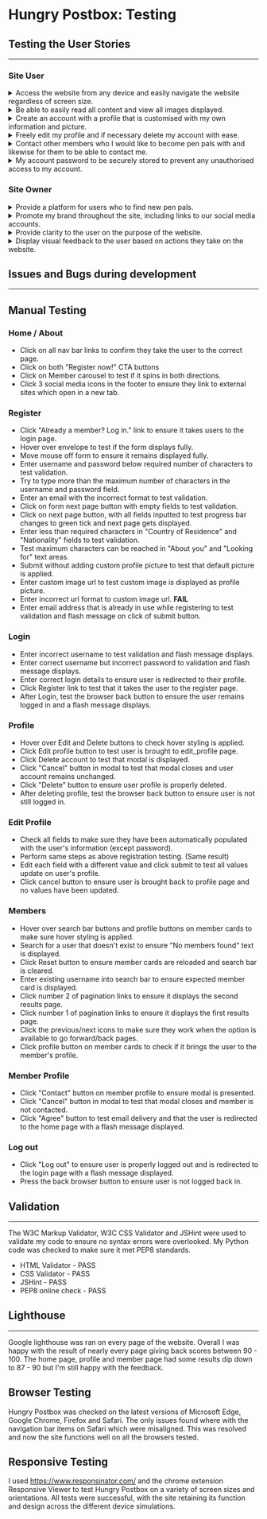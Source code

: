 # Hungry Postbox: Testing

## Testing the User Stories
___

### Site User


<details><summary>Access the website from any device and easily navigate the website regardless of screen size.</summary>

- The website was created with a mobile first design that scales up to any device size. For example, the collapse navigation bar makes it easier to get around on smaller devices.
</details>

<details><summary>Be able to easily read all content and view all images displayed.</summary>

- All images and fonts increase / decrease in size based on screen size.
- Buttons increase in size when hovered over.
- Images contain alt tags in the event that they don't display.
</details>

<details><summary>Create an account with a profile that is customised with my own information and picture.</summary>

- Users are able to register for an account if they provide all the required information.
- Users can personalise their profiles with descriptions about themselves, unique usernames and a profile picture of their choosing.
</details>

<details><summary>Freely edit my profile and if necessary delete my account with ease.</summary>

- Users can edit their profiles from within their profile page without the need for the site owner to assist.
- Users can edit everything they originally entered into the registration form and this new information will be updated.
- Users can also delete their profiles from their profile page. Defensive programming was used to turn this into a 2 step process so users don't accidently delete their account.
</details>

<details><summary>Contact other members who I would like to become pen pals with and likewise for them to be able to contact me.</summary>

- When viewing other member profiles, users will be able to click on the clearly visible 'Contact' button. This will send an email to that member, stating that the user is interested in becoming pen pals. The email will contain the user's email address, username and link to their profile.
</details>

<details><summary>My account password to be securely stored to prevent any unauthorised access to my account.</summary>

-  Werkzeug generate_password_hash is used to securely store user passwords and prevent any unauthorised access.
</details>

### Site Owner

<details><summary>Provide a platform for users who to find new pen pals.</summary>

- Users can register, search through member profiles and contact them so I believe this has been achieved.
</details>

<details><summary>Promote my brand throughout the site, including links to our social media accounts.</summary>

- Each page contains a footer with links to Hungry Postbox Facebook, Twitter and Instagram accounts.
- The navigation bar on each page contains a small Hungry Postbox logo.
- All users are immediately greeted with a large Hungry Postbox logo placed on the Home page.
</details>

<details><summary>Provide clarity to the user on the purpose of the website.</summary>

- The main title on the home page states the purpose of the website.
- The about us section has a paragraph describing why the website was created and what you need to get started.
- The timeline on the home page gives a simplistic overview of what to expect when engaging in letter writing.
</details>

<details><summary>Display visual feedback to the user based on actions they take on the website.</summary>

- Hover effects on navigation bar menu items, buttons and footer icons.
- Progress bar at the bottom of the registration form.
- Flash messages for when users create an account, delete an account, enter the wrong login details and successfully / unsuccessfully contact a member.
- Materialize form validation.
</details>

## Issues and Bugs during development
___

## Manual Testing

### Home / About

- Click on all nav bar links to confirm they take the user to the correct page.
- Click on both "Register now!" CTA buttons
- Click on Member carousel to test if it spins in both directions.
- Click 3 social media icons in the footer to ensure they link to external sites which open in a new tab.

### Register

- Click "Already a member? Log in." link to ensure it takes users to the login page.
- Hover over envelope to test if the form displays fully.
- Move mouse off form to ensure it remains displayed fully.
- Enter username and password below required number of characters to test validation.
- Try to type more than the maximum number of characters in the username and password field.
- Enter an email with the incorrect format to test validation.
- Click on form next page button with empty fields to test validation.
- Click on next page button, with all fields inputted to test progress bar changes to green tick and next page gets displayed.
- Enter less than required characters in "Country of Residence" and "Nationality" fields to test validation.
- Test maximum characters can be reached in "About you" and "Looking for" text areas.
- Submit without adding custom profile picture to test that default picture is applied.
- Enter custom image url to test custom image is displayed as profile picture.
- Enter incorrect url format to custom image url. <strong>FAIL</strong>
- Enter email address that is already in use while registering to test validation and flash message on click of submit button.

### Login

- Enter incorrect username to test validation and flash message displays.
- Enter correct username but incorrect password to validation and flash message displays.
- Enter correct login details to ensure user is redirected to their profile.
- Click Register link to test that it takes the user to the register page.
- After Login, test the browser back button to ensure the user remains logged in and a flash message displays.

### Profile

- Hover over Edit and Delete buttons to check hover styling is applied.
- Click Edit profile button to test user is brought to edit_profile page.
- Click Delete account to test that modal is displayed.
- Click "Cancel" button in modal to test that modal closes and user account remains unchanged.
- Click "Delete" button to ensure user profile is properly deleted.
- After deleting profile, test the browser back button to ensure user is not still logged in.

### Edit Profile

- Check all fields to make sure they have been automatically populated with the user's information (except password).
- Perform same steps as above registration testing. (Same result)
- Edit each field with a different value and click submit to test all values update on user's profile.
- Click cancel button to ensure user is brought back to profile page and no values have been updated.

### Members

- Hover over search bar buttons and profile buttons on member cards to make sure hover styling is applied.
- Search for a user that doesn't exist to ensure "No members found" text is displayed.
- Click Reset button to ensure member cards are reloaded and search bar is cleared.
- Enter existing username into search bar to ensure expected member card is displayed.
- Click number 2 of pagination links to ensure it displays the second results page.
- Click number 1 of pagination links to ensure it displays the first results page.
- Click the previous/next icons to make sure they work when the option is available to go forward/back pages.
- Click profile button on member cards to check if it brings the user to the member's profile.

### Member Profile

- Click "Contact" button on member profile to ensure modal is presented.
- Click "Cancel" button in modal to test that modal closes and member is not contacted.
- Click "Agree" button to test email delivery and that the user is redirected to the home page with a flash message displayed.

### Log out

- Click "Log out" to ensure user is properly logged out and is redirected to the login page with a flash message displayed.
- Press the back browser button to ensure user is not logged back in.

## Validation
___

The W3C Markup Validator, W3C CSS Validator and JSHint were used to validate my code to ensure no syntax errors were overlooked. My Python code was checked to make sure it met PEP8 standards.

- HTML Validator - PASS
- CSS Validator - PASS
-  JSHint - PASS
- PEP8 online check - PASS

## Lighthouse
___

Google lighthouse was ran on every page of the website. Overall I was happy with the result of nearly every page giving back scores between 90 - 100. The home page, profile and member page had some results dip down to 87 - 90 but I'm still happy with the feedback.


## Browser Testing

Hungry Postbox was checked on the latest versions of Microsoft Edge, Google Chrome, Firefox and Safari. The only issues found where with the navigation bar items on Safari which were misaligned. This was resolved and now the site functions well on all the browsers tested.

## Responsive Testing

I used https://www.responsinator.com/ and the chrome extension Responsive Viewer to test Hungry Postbox on a variety of screen sizes and orientations. All tests were successful, with the site retaining its function and design across the different device simulations.